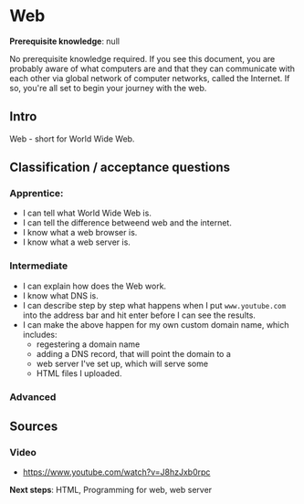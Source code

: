 # Web

**Prerequisite knowledge**: null

No prerequisite knowledge required. If you see this document, you are probably aware of what computers are and that they can communicate with each other via global network of computer networks, called the Internet. If so, you're all set to begin your journey with the web.

## Intro
Web - short for World Wide Web.

## Classification / acceptance questions
### Apprentice:
- I can tell what World Wide Web is.
- I can tell the difference betweend web and the internet.
- I know what a web browser is.
- I know what a web server is.

### Intermediate
- I can explain how does the Web work.
- I know what DNS is.
- I can describe step by step what happens when I put `www.youtube.com` into the address bar and hit enter before I can see the results.
- I can make the above happen for my own custom domain name, which includes:
  - regestering a domain name
  - adding a DNS record, that will point the domain to a
  - web server I've set up, which will serve some
  - HTML files I uploaded.

### Advanced


## Sources
### Video
- https://www.youtube.com/watch?v=J8hzJxb0rpc




**Next steps**: HTML, Programming for web, web server
